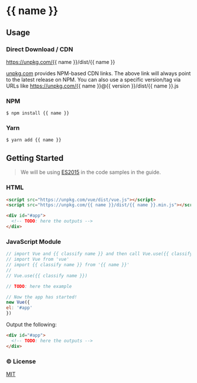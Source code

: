 # {{ name }}

## Usage

### Direct Download / CDN

https://unpkg.com/{{ name }}/dist/{{ name }}

[unpkg.com](https://unpkg.com) provides NPM-based CDN links. The above link will always point to the latest release on NPM. You can also use a specific version/tag via URLs like https://unpkg.com/{{ name }}@{{ version }}/dist/{{ name }}.js

### NPM

    $ npm install {{ name }}

### Yarn

    $ yarn add {{ name }}


## Getting Started

> We will be using [ES2015](https://github.com/lukehoban/es6features) in the code samples in the guide.


### HTML

```html
<script src="https://unpkg.com/vue/dist/vue.js"></script>
<script src="https://unpkg.com/{{ name }}/dist/{{ name }}.min.js"></script>

<div id="#app">
  <!-- TODO: here the outputs -->
</div>
```

### JavaScript Module

```javascript
// import Vue and {{ classify name }} and then call Vue.use({{ classify name }}).
// import Vue from 'vue'
// import {{ classify name }} from '{{ name }}'
// 
// Vue.use({{ classify name }})

// TODO: here the example

// Now the app has started!
new Vue({
el: '#app' 
})
```

Output the following:

```html
<div id="#app">
  <!-- TODO: here the outputs -->
</div>
```

### :copyright: License

[MIT](http://opensource.org/licenses/MIT)
